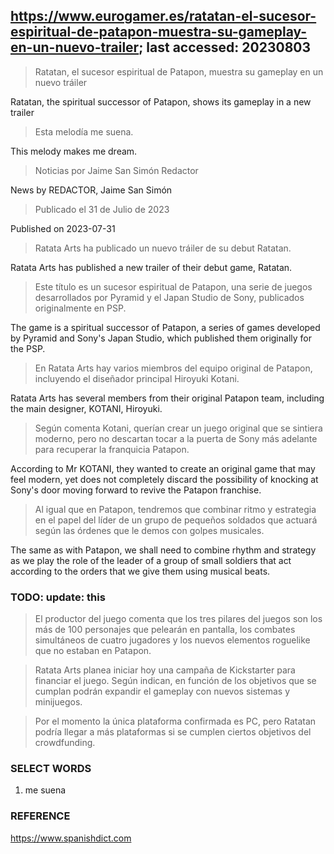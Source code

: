 ## https://www.eurogamer.es/ratatan-el-sucesor-espiritual-de-patapon-muestra-su-gameplay-en-un-nuevo-trailer; last accessed: 20230803

> Ratatan, el sucesor espiritual de Patapon, muestra su gameplay en un nuevo tráiler

Ratatan, the spiritual successor of Patapon, shows its gameplay in a new trailer

> Esta melodía me suena.

This melody makes me dream.

> Noticias por Jaime San Simón Redactor

News by REDACTOR, Jaime San Simón

> Publicado el 31 de Julio de 2023

Published on 2023-07-31

> Ratata Arts ha publicado un nuevo tráiler de su debut Ratatan.

Ratata Arts has published a new trailer of their debut game, Ratatan.

> Este título es un sucesor espiritual de Patapon, una serie de juegos desarrollados por Pyramid y el Japan Studio de Sony, publicados originalmente en PSP.

The game is a spiritual successor of Patapon, a series of games developed by Pyramid and Sony's Japan Studio, which published them originally for the PSP.

> En Ratata Arts hay varios miembros del equipo original de Patapon, incluyendo el diseñador principal Hiroyuki Kotani.

Ratata Arts has several members from their original Patapon team, including the main designer, KOTANI, Hiroyuki.

> Según comenta Kotani, querían crear un juego original que se sintiera moderno, pero no descartan tocar a la puerta de Sony más adelante para recuperar la franquicia Patapon.

According to Mr KOTANI, they wanted to create an original game that may feel modern, yet does not completely discard the possibility of knocking at Sony's door moving forward to revive the Patapon franchise.

> Al igual que en Patapon, tendremos que combinar ritmo y estrategia en el papel del líder de un grupo de pequeños soldados que actuará según las órdenes que le demos con golpes musicales.

The same as with Patapon, we shall need to combine rhythm and strategy as we play the role of the leader of a group of small soldiers that act according to the orders that we give them using musical beats.


### TODO: update: this


> El productor del juego comenta que los tres pilares del juegos son los más de 100 personajes que pelearán en pantalla, los combates simultáneos de cuatro jugadores y los nuevos elementos roguelike que no estaban en Patapon.

> Ratata Arts planea iniciar hoy una campaña de Kickstarter para financiar el juego. Según indican, en función de los objetivos que se cumplan podrán expandir el gameplay con nuevos sistemas y minijuegos.

> Por el momento la única plataforma confirmada es PC, pero Ratatan podría llegar a más plataformas si se cumplen ciertos objetivos del crowdfunding.

### SELECT WORDS

1) me suena

### REFERENCE

https://www.spanishdict.com
